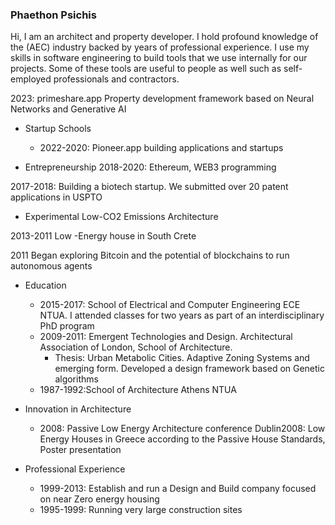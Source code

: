 ### Phaethon Psichis

Hi, I am an architect and property developer. I hold profound knowledge of the (AEC) industry backed by years of professional experience. I use my skills in software engineering to build tools that we use internally for our projects. Some of these tools are useful to people as well such as self-employed professionals and contractors.<BR>

2023: primeshare.app  Property development framework based on Neural Networks and Generative AI

* Startup Schools
  * 2022-2020: Pioneer.app building applications and startups<br>

* Entrepreneurship
2018-2020: Ethereum, WEB3 programming<br>


2017-2018: Building a biotech startup. We submitted over 20 patent applications in USPTO<br>


* Experimental Low-CO2 Emissions Architecture

2013-2011 Low -Energy house in South Crete <br>

2011 Began exploring Bitcoin and the potential of blockchains to run autonomous agents <br>

* Education
  * 2015-2017: School of Electrical and Computer Engineering ECE NTUA. I attended classes for two years as part of an interdisciplinary PhD program
  * 2009-2011: Emergent Technologies and Design. Architectural Association of London, School of Architecture.
      * Thesis: Urban Metabolic Cities. Adaptive Zoning Systems and emerging form. Developed a design framework based on Genetic algorithms
  * 1987-1992:School of Architecture Athens NTUA<br>

* Innovation in Architecture
  * 2008: Passive Low Energy Architecture conference Dublin2008: Low Energy Houses in Greece according to the Passive House Standards, Poster presentation <br>



* Professional Experience
  * 1999-2013: Establish and run a Design and Build company focused on near Zero energy housing
  * 1995-1999: Running very large construction sites<br>




